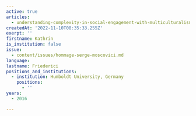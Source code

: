 ```yaml
---
active: true
articles:
  - understanding-complexity-in-social-engagement-with-multiculturalism
createdAt: '2022-11-10T08:35:33.255Z'
exerpt: ''
firstname: Kathrin
is_institution: false
issue:
  - content/issues/hommage-serge-moscovici.md
language:
lastname: Friederici
positions_and_institutions:
  - institution: Humboldt University, Germany
    positions:
      - ''
years:
  - 2016

---
```

